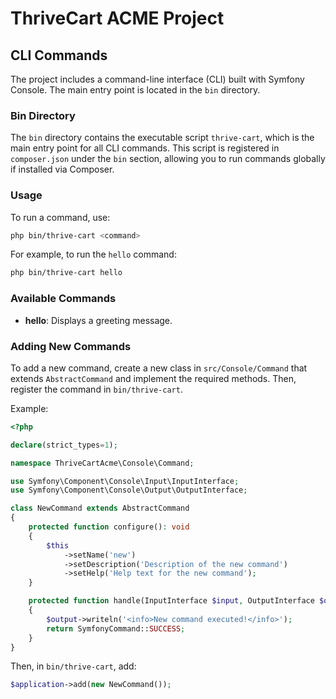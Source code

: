 # ThriveCart ACME Project

## CLI Commands

The project includes a command-line interface (CLI) built with Symfony Console. The main entry point is located in the `bin` directory.

### Bin Directory

The `bin` directory contains the executable script `thrive-cart`, which is the main entry point for all CLI commands. This script is registered in `composer.json` under the `bin` section, allowing you to run commands globally if installed via Composer.

### Usage

To run a command, use:

```bash
php bin/thrive-cart <command>
```

For example, to run the `hello` command:

```bash
php bin/thrive-cart hello
```

### Available Commands

- **hello**: Displays a greeting message.

### Adding New Commands

To add a new command, create a new class in `src/Console/Command` that extends `AbstractCommand` and implement the required methods. Then, register the command in `bin/thrive-cart`.

Example:

```php
<?php

declare(strict_types=1);

namespace ThriveCartAcme\Console\Command;

use Symfony\Component\Console\Input\InputInterface;
use Symfony\Component\Console\Output\OutputInterface;

class NewCommand extends AbstractCommand
{
    protected function configure(): void
    {
        $this
            ->setName('new')
            ->setDescription('Description of the new command')
            ->setHelp('Help text for the new command');
    }

    protected function handle(InputInterface $input, OutputInterface $output): int
    {
        $output->writeln('<info>New command executed!</info>');
        return SymfonyCommand::SUCCESS;
    }
}
```

Then, in `bin/thrive-cart`, add:

```php
$application->add(new NewCommand());
```